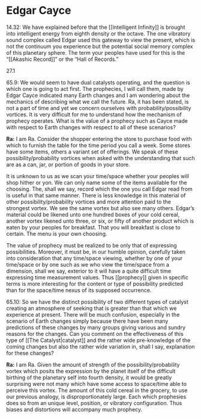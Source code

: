 # Edgar Cayce
14.32: We have explained before that the [[Intelligent Infinity]] is brought into intelligent energy from eighth density or the octave. The one vibratory sound complex called Edgar used this gateway to view the present, which is not the continuum you experience but the potential social memory complex of this planetary sphere. The term your peoples have used for this is the “[[Akashic Record]]” or the “Hall of Records.”

27.1

65.9: We would seem to have dual catalysts operating, and the question is which one is going to act first. The prophecies, I will call them, made by Edgar Cayce indicated many Earth changes and I am wondering about the mechanics of describing what we call the future. Ra, it has been stated, is not a part of time and yet we concern ourselves with probability/possibility vortices. It is very difficult for me to understand how the mechanism of prophecy operates. What is the value of a prophecy such as Cayce made with respect to Earth changes with respect to all of these scenarios?

**Ra:** I am Ra. Consider the shopper entering the store to purchase food with which to furnish the table for the time period you call a week. Some stores have some items, others a variant set of offerings. We speak of these possibility/probability vortices when asked with the understanding that such are as a can, jar, or portion of goods in your store.  
  
It is unknown to us as we scan your time/space whether your peoples will shop hither or yon. We can only name some of the items available for the choosing. The, shall we say, record which the one you call Edgar read from is useful in that same manner. There is less knowledge in this material of other possibility/probability vortices and more attention paid to the strongest vortex. We see the same vortex but also see many others. Edgar’s material could be likened unto one hundred boxes of your cold cereal, another vortex likened unto three, or six, or fifty of another product which is eaten by your peoples for breakfast. That you will breakfast is close to certain. The menu is your own choosing.  
  
The value of prophecy must be realized to be only that of expressing possibilities. Moreover, it must be, in our humble opinion, carefully taken into consideration that any time/space viewing, whether by one of your time/space or by one such as we who view the time/space from a dimension, shall we say, exterior to it will have a quite difficult time expressing time measurement values. Thus [[prophecy]] given in specific terms is more interesting for the content or type of possibility predicted than for the space/time nexus of its supposed occurrence.

65.10: So we have the distinct possibility of two different types of catalyst creating an atmosphere of seeking that is greater than that which we experience at present. There will be much confusion, especially in the scenario of Earth changes simply because there have been many predictions of these changes by many groups giving various and sundry reasons for the changes. Can you comment on the effectiveness of this type of [[The Catalyst|catalyst]] and the rather wide pre-knowledge of the coming changes but also the rather wide variation in, shall I say, explanation for these changes?

**Ra:** I am Ra. Given the amount of strength of the possibility/probability vortex which posits the expression by the planet itself of the difficult birthing of the planetary self into fourth density, it would be greatly surprising were not many which have some access to space/time able to perceive this vortex. The amount of this cold cereal in the grocery, to use our previous analogy, is disproportionately large. Each which prophesies does so from an unique level, position, or vibratory configuration. Thus biases and distortions will accompany much prophecy.